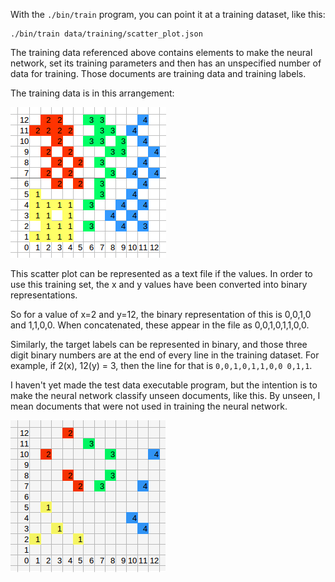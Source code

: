 With the `./bin/train` program, you can point it at a training dataset, like this:

    ./bin/train data/training/scatter_plot.json

The training data referenced above contains elements to make the neural network, set its training
parameters and then has an unspecified number of data for training. Those documents are training
data and training labels.

The training data is in this arrangement:

![training_data](example_training.png)

This scatter plot can be represented as a text file if the values. In order to use this training
set, the x and y values have been converted into binary representations.

So for a value of x=2 and y=12, the binary representation of this is 0,0,1,0 and 1,1,0,0. When
concatenated, these appear in the file as 0,0,1,0,1,1,0,0.

Similarly, the target labels can be represented in binary, and those three digit binary numbers are
at the end of every line in the training dataset. For example, if 2(x), 12(y) = 3, then the line for
that is `0,0,1,0,1,1,0,0 0,1,1`.

I haven't yet made the test data executable program, but the intention is to make the neural network
classify unseen documents, like this. By unseen, I mean documents that were not used in training the
neural network.

![training_data](example_test.png)
